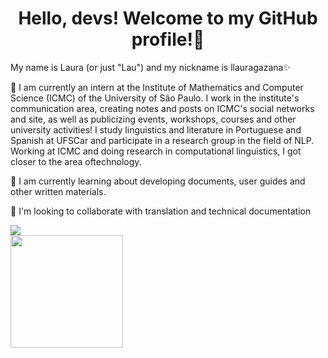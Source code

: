<h1 align="center"> Hello, devs! Welcome to my GitHub profile!👋 </h1>
My name is Laura (or just "Lau") and my nickname is llauragazana✨

🔭 I am currently an intern at the Institute of Mathematics and Computer Science (ICMC) of the University of São Paulo. I work in the institute's communication area, creating notes and posts on ICMC's social networks and site, as well as publicizing events, workshops, courses and other university activities!
I study linguistics and literature in Portuguese and Spanish at UFSCar and participate in a research group in the field of NLP. Working at ICMC and doing research in computational linguistics, I got closer to the area of ​​technology.

🌱 I am currently learning about developing documents, user guides and other written materials.

👯 I'm looking to collaborate with translation and technical documentation

<div> <a href="[https://www.linkedin.com/in/laura-gazana-a50032150/]" target="_blank"><img src="https://img.shields.io/badge/-LinkedIn-%230077B5?style=for-the-badge&logo=linkedin&logoColor=white" target="_blank"></a> </div>

<div>
<a href="https://github.com/llauragazana">
<img height="180em" src="https://github-readme-stats.vercel.app/api?username=llauragazana&show_icons=true&theme=dracula&include_all_commits=true&count_private=true"/>
</div>

